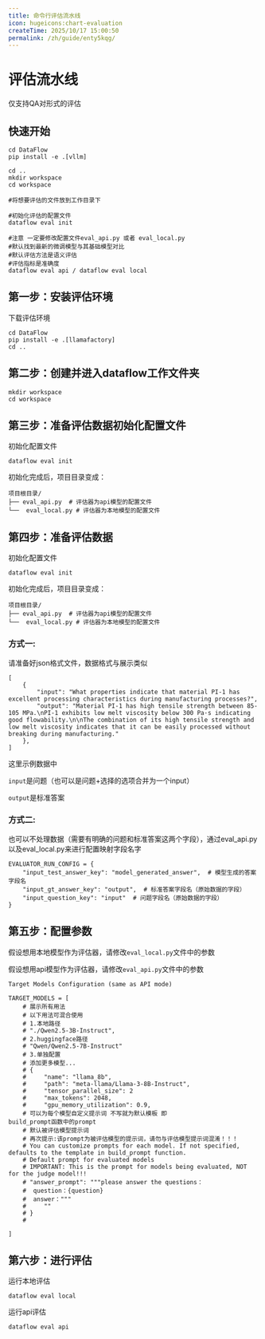 ```yaml
---
title: 命令行评估流水线
icon: hugeicons:chart-evaluation
createTime: 2025/10/17 15:00:50
permalink: /zh/guide/enty5kqg/
---
```

# 评估流水线

仅支持QA对形式的评估

## 快速开始

```
cd DataFlow
pip install -e .[vllm]

cd ..
mkdir workspace
cd workspace

#将想要评估的文件放到工作目录下

#初始化评估的配置文件
dataflow eval init

#注意 一定要修改配置文件eval_api.py 或者 eval_local.py
#默认找到最新的微调模型与其基础模型对比
#默认评估方法是语义评估
#评估指标是准确度
dataflow eval api / dataflow eval local
```



## 第一步：安装评估环境

下载评估环境

```
cd DataFlow
pip install -e .[llamafactory]
cd ..
```



## 第二步：创建并进入dataflow工作文件夹

```
mkdir workspace
cd workspace
```



## 第三步：准备评估数据初始化配置文件

初始化配置文件

```
dataflow eval init
```

初始化完成后，项目目录变成：

```
项目根目录/
├── eval_api.py  # 评估器为api模型的配置文件
└──  eval_local.py # 评估器为本地模型的配置文件
```



## 第四步：准备评估数据

初始化配置文件

```
dataflow eval init
```

初始化完成后，项目目录变成：

```
项目根目录/
├── eval_api.py  # 评估器为api模型的配置文件
└──  eval_local.py # 评估器为本地模型的配置文件
```

### 方式一:

请准备好json格式文件，数据格式与展示类似

```
[
    {
        "input": "What properties indicate that material PI-1 has excellent processing characteristics during manufacturing processes?",
        "output": "Material PI-1 has high tensile strength between 85-105 MPa.\nPI-1 exhibits low melt viscosity below 300 Pa·s indicating good flowability.\n\nThe combination of its high tensile strength and low melt viscosity indicates that it can be easily processed without breaking during manufacturing."
    },
]
```

这里示例数据中

`input`是问题（也可以是问题+选择的选项合并为一个input）

`output`是标准答案

### 方式二:

也可以不处理数据（需要有明确的问题和标准答案这两个字段），通过eval_api.py以及eval_local.py来进行配置映射字段名字

```
EVALUATOR_RUN_CONFIG = {
    "input_test_answer_key": "model_generated_answer",  # 模型生成的答案字段名
    "input_gt_answer_key": "output",  # 标准答案字段名（原始数据的字段）
    "input_question_key": "input"  # 问题字段名（原始数据的字段）
}
```



## 第五步：配置参数

假设想用本地模型作为评估器，请修改`eval_local.py`文件中的参数

假设想用api模型作为评估器，请修改`eval_api.py`文件中的参数

```
Target Models Configuration (same as API mode)

TARGET_MODELS = [
	# 展示所有用法
	# 以下用法可混合使用
	# 1.本地路径
    # "./Qwen2.5-3B-Instruct",
    # 2.huggingface路径
    # "Qwen/Qwen2.5-7B-Instruct"
    # 3.单独配置
    # 添加更多模型...
    # {
    #     "name": "llama_8b",
    #     "path": "meta-llama/Llama-3-8B-Instruct",
    #     "tensor_parallel_size": 2
    #     "max_tokens": 2048,
    #     "gpu_memory_utilization": 0.9,
    # 可以为每个模型自定义提示词 不写就为默认模板 即				build_prompt函数中的prompt
    # 默认被评估模型提示词 
    # 再次提示:该prompt为被评估模型的提示词，请勿与评估模型提示词混淆！！！
    # You can customize prompts for each model. If not specified, defaults to the template in build_prompt function.
    # Default prompt for evaluated models
    # IMPORTANT: This is the prompt for models being evaluated, NOT for the judge model!!!
    # "answer_prompt": """please answer the questions：
    #  question：{question}
    #  answer："""
    #     ""
    # }
    #
    
]
```



## 第六步：进行评估

运行本地评估

```
dataflow eval local
```

运行api评估

```
dataflow eval api
```


